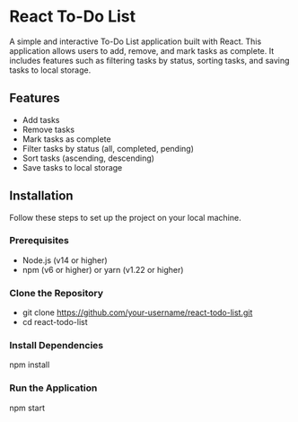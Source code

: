 # React To-Do List

A simple and interactive To-Do List application built with React. This application allows users to add, remove, and mark tasks as complete. It includes features such as filtering tasks by status, sorting tasks, and saving tasks to local storage.

## Features

- Add tasks
- Remove tasks
- Mark tasks as complete
- Filter tasks by status (all, completed, pending)
- Sort tasks (ascending, descending)
- Save tasks to local storage

## Installation

Follow these steps to set up the project on your local machine.

### Prerequisites

- Node.js (v14 or higher)
- npm (v6 or higher) or yarn (v1.22 or higher)

### Clone the Repository

- git clone https://github.com/your-username/react-todo-list.git
- cd react-todo-list

### Install Dependencies
npm install

### Run the Application
npm start




